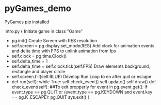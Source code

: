 # pyGames_demo
PyGames pip installed

intro.py {
  Initiate game in class "Game"
  - pg.init()
  Create Screen with RES resolution
  - self.screen = pg.display.set_mode(RES)
  Add clock for animation events and delta time with FPS to unlink animation from fps
  - self.clock = pg.time.Clock()
  - self.delta_time = 1
  - self.delta_time = self.clock.tick(self.FPS)
  Draw elements background, rectangle and player circle
  - self.screen.fill(self.BLUE)
  Develop Run Loop to en after quit or escape
  - def run(self):
            while True:
                self.check_event()
                self.update()
                self.draw()
     def check_event(self):
        ##To exit propperly
        for event in pg.event.get():
            if event.type == pg.QUIT or (event.type == pg.KEYDOWN and event.key == pg.K_ESCAPE):
                pg.QUIT
                sys.exit()
    }
